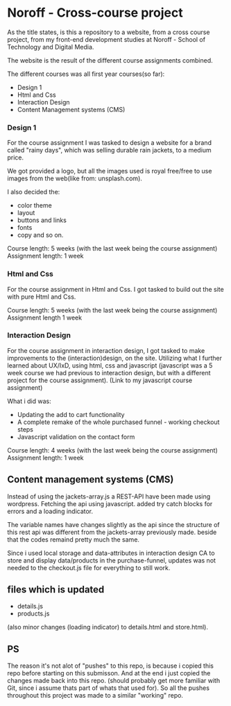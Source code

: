 # Noroff - Cross-course project

As the title states, is this a repository to a website, from a cross course project, from my front-end development studies at Noroff - School of Technology and Digital Media.

The website is the result of the different course assignments combined.

The different courses was all first year courses(so far):

- Design 1
- Html and Css
- Interaction Design
- Content Management systems (CMS)

### Design 1

For the course assignment I was tasked to design a website for a brand called "rainy days", which was selling durable rain jackets, to a medium price.

We got provided a logo, but all the images used is royal free/free to use images from the web(like from: unsplash.com).

I also decided the:

- color theme
- layout
- buttons and links
- fonts
- copy
  and so on.

Course length: 5 weeks (with the last week being the course assignment)
Assignment length: 1 week

### Html and Css

For the course assignment in Html and Css. I got tasked to build out the site with pure Html and Css.

Course length: 5 weeks (with the last week being the course assignment)
Assignment length 1 week

### Interaction Design

For the course assignment in interaction design, I got tasked to make improvements to the (interaction)design, on the site. Utilizing what I further learned about UX/IxD, using html, css and javascript (javascript was a 5 week course we had previous to interaction design, but with a different project for the course assignment). (Link to my javascript course assignment)

What i did was:

- Updating the add to cart functionality
- A complete remake of the whole purchased funnel - working checkout steps
- Javascript validation on the contact form

Course length: 4 weeks (with the last week being the course assignment)
Assignment length: 1 week

## Content management systems (CMS)

Instead of using the jackets-array.js a REST-API have been made using wordpress. Fetching the api using javascript.
added try catch blocks for errors and a loading indicator.

The variable names have changes slightly as the api since the structure of this rest api was different from the jackets-array previously made.
beside that the codes remaind pretty much the same.

Since i used local storage and data-attributes in interaction design CA to store and display data/products in the purchase-funnel, updates was not needed to the checkout.js file for everything to still work.

## files which is updated

- details.js
- products.js

(also minor changes (loading indicator) to details.html and store.html).

## PS

The reason it's not alot of "pushes" to this repo, is because i copied this repo before starting on this submisson. And at the end i just copied the changes made back into this repo. (should probably get more familiar with Git, since i assume thats part of whats that used for).
So all the pushes throughout this project was made to a similar "working" repo.
